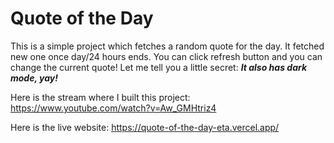 # Quote of the Day

This is a simple project which fetches a random quote for the day. It fetched new one once day/24 hours ends. You can click refresh button and you can change the current quote! Let me tell you a little secret: _**It also has dark mode, yay!**_

Here is the stream where I built this project: https://www.youtube.com/watch?v=Aw_GMHtriz4

Here is the live website: https://quote-of-the-day-eta.vercel.app/
